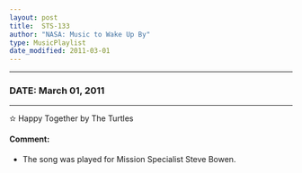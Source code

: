 ```yaml
---
layout: post
title:  STS-133
author: "NASA: Music to Wake Up By"
type: MusicPlaylist
date_modified: 2011-03-01
---
```


----
### DATE: March 01, 2011
----
✫ Happy Together by The Turtles

#### Comment:
* The song was played for Mission Specialist Steve Bowen.
